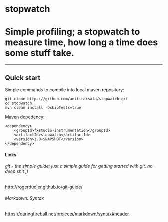 # stopwatch
# Simple profiling; a stopwatch to measure time, how long a time does some stuff take.

<hr/>

## Quick start


Simple commands to compile into local maven repository:

    git clone https://github.com/anttiraisala/stopwatch.git
    cd stopwatch
    mvn clean install -DskipTests=true

Maven depedency:

    <dependency>
        <groupId>fxstudio-instrumentation</groupId>
        <artifactId>stopwatch</artifactId>
        <version>1.0-SNAPSHOT</version>
    </dependency>






#### Links
###### git - the simple guide; just a simple guide for getting started with git. no deep shit ;)
http://rogerdudler.github.io/git-guide/
###### Markdown: Syntax
https://daringfireball.net/projects/markdown/syntax#header
